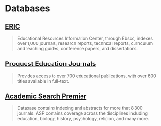 # Databases

## [ERIC](http:/summit.csuci.edu:2048/login?url=http://search.ebscohost.com/login.aspx?authtype=ip,uid&profile=ehost&defaultdb=eric)

> Educational Resources Information Center, through Ebsco, indexes over 1,000 journals, research reports, technical reports, curriculum and teaching guides, conference papers, and dissertations.

## [Proquest Education Journals](http:/summit.csuci.edu:2048/login?url=http://proquest.umi.com/pqdweb?RQT=306&TS=1058457987&DBId=7262#sform)

> Provides access to over 700 educational publications, with over 600 titles available in full-text.

## [Academic Search Premier](http:/summit.csuci.edu:2048/login?url=http://search.ebscohost.com/login.aspx?authtype=ip,uid&profile=ehost&defaultdb=aph)

> Database contains indexing and abstracts for more that 8,300 journals. ASP contains coverage across the disciplines including education, biology, history, psychology, religion, and many more.



